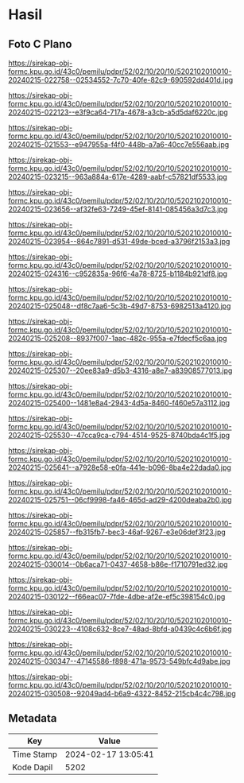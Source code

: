 # Hasil

## Foto C Plano

https://sirekap-obj-formc.kpu.go.id/43c0/pemilu/pdpr/52/02/10/20/10/5202102010010-20240215-022758--02534552-7c70-40fe-82c9-690592dd401d.jpg

https://sirekap-obj-formc.kpu.go.id/43c0/pemilu/pdpr/52/02/10/20/10/5202102010010-20240215-022123--e3f9ca64-717a-4678-a3cb-a5d5daf6220c.jpg

https://sirekap-obj-formc.kpu.go.id/43c0/pemilu/pdpr/52/02/10/20/10/5202102010010-20240215-021553--e947955a-f4f0-448b-a7a6-40cc7e556aab.jpg

https://sirekap-obj-formc.kpu.go.id/43c0/pemilu/pdpr/52/02/10/20/10/5202102010010-20240215-023215--963a884a-617e-4289-aabf-c57821df5533.jpg

https://sirekap-obj-formc.kpu.go.id/43c0/pemilu/pdpr/52/02/10/20/10/5202102010010-20240215-023656--af32fe63-7249-45ef-8141-085456a3d7c3.jpg

https://sirekap-obj-formc.kpu.go.id/43c0/pemilu/pdpr/52/02/10/20/10/5202102010010-20240215-023954--864c7891-d531-49de-bced-a3796f2153a3.jpg

https://sirekap-obj-formc.kpu.go.id/43c0/pemilu/pdpr/52/02/10/20/10/5202102010010-20240215-024316--c952835a-96f6-4a78-8725-b1184b921df8.jpg

https://sirekap-obj-formc.kpu.go.id/43c0/pemilu/pdpr/52/02/10/20/10/5202102010010-20240215-025048--df8c7aa6-5c3b-49d7-8753-6982513a4120.jpg

https://sirekap-obj-formc.kpu.go.id/43c0/pemilu/pdpr/52/02/10/20/10/5202102010010-20240215-025208--8937f007-1aac-482c-955a-e7fdecf5c6aa.jpg

https://sirekap-obj-formc.kpu.go.id/43c0/pemilu/pdpr/52/02/10/20/10/5202102010010-20240215-025307--20ee83a9-d5b3-4316-a8e7-a83908577013.jpg

https://sirekap-obj-formc.kpu.go.id/43c0/pemilu/pdpr/52/02/10/20/10/5202102010010-20240215-025400--1481e8a4-2943-4d5a-8460-f460e57a3112.jpg

https://sirekap-obj-formc.kpu.go.id/43c0/pemilu/pdpr/52/02/10/20/10/5202102010010-20240215-025530--47cca9ca-c794-4514-9525-8740bda4c1f5.jpg

https://sirekap-obj-formc.kpu.go.id/43c0/pemilu/pdpr/52/02/10/20/10/5202102010010-20240215-025641--a7928e58-e0fa-441e-b096-8ba4e22dada0.jpg

https://sirekap-obj-formc.kpu.go.id/43c0/pemilu/pdpr/52/02/10/20/10/5202102010010-20240215-025751--06cf9998-fa46-465d-ad29-4200deaba2b0.jpg

https://sirekap-obj-formc.kpu.go.id/43c0/pemilu/pdpr/52/02/10/20/10/5202102010010-20240215-025857--fb315fb7-bec3-46af-9267-e3e06def3f23.jpg

https://sirekap-obj-formc.kpu.go.id/43c0/pemilu/pdpr/52/02/10/20/10/5202102010010-20240215-030014--0b6aca71-0437-4658-b86e-f1710791ed32.jpg

https://sirekap-obj-formc.kpu.go.id/43c0/pemilu/pdpr/52/02/10/20/10/5202102010010-20240215-030122--f66eac07-7fde-4dbe-af2e-ef5c398154c0.jpg

https://sirekap-obj-formc.kpu.go.id/43c0/pemilu/pdpr/52/02/10/20/10/5202102010010-20240215-030223--4108c632-8ce7-48ad-8bfd-a0439c4c6b6f.jpg

https://sirekap-obj-formc.kpu.go.id/43c0/pemilu/pdpr/52/02/10/20/10/5202102010010-20240215-030347--47145586-f898-471a-9573-549bfc4d9abe.jpg

https://sirekap-obj-formc.kpu.go.id/43c0/pemilu/pdpr/52/02/10/20/10/5202102010010-20240215-030508--92049ad4-b6a9-4322-8452-215cb4c4c798.jpg


## Metadata

| Key        | Value               |
| ---------- | ------------------- |
| Time Stamp | 2024-02-17 13:05:41 |
| Kode Dapil | 5202                |




